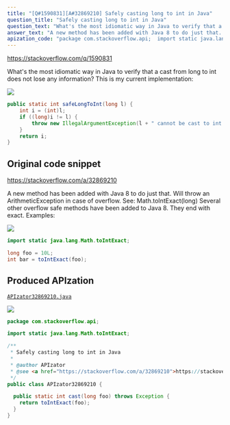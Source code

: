 ```yaml
---
title: "[Q#1590831][A#32869210] Safely casting long to int in Java"
question_title: "Safely casting long to int in Java"
question_text: "What's the most idiomatic way in Java to verify that a cast from long to int does not lose any information? This is my current implementation:"
answer_text: "A new method has been added with Java 8 to do just that. Will throw an ArithmeticException in case of overflow. See: Math.toIntExact(long) Several other overflow safe methods have been added to Java 8. They end with exact. Examples:"
apization_code: "package com.stackoverflow.api;  import static java.lang.Math.toIntExact;  /**  * Safely casting long to int in Java  *  * @author APIzator  * @see <a href=\"https://stackoverflow.com/a/32869210\">https://stackoverflow.com/a/32869210</a>  */ public class APIzator32869210 {    public static int cast(long foo) throws Exception {     return toIntExact(foo);   } }"
---
```


https://stackoverflow.com/q/1590831

What&#x27;s the most idiomatic way in Java to verify that a cast from long to int does not lose any information?
This is my current implementation:


<div class="code-logo"><img src="/stackoverflow.png" /></div>

```java
public static int safeLongToInt(long l) {
    int i = (int)l;
    if ((long)i != l) {
        throw new IllegalArgumentException(l + " cannot be cast to int without changing its value.");
    }
    return i;
}
```


## Original code snippet

https://stackoverflow.com/a/32869210

A new method has been added with Java 8 to do just that.
Will throw an ArithmeticException in case of overflow.
See: Math.toIntExact(long)
Several other overflow safe methods have been added to Java 8. They end with exact.
Examples:

<div class="code-logo"><img src="/stackoverflow.png" /></div>

```java
import static java.lang.Math.toIntExact;

long foo = 10L;
int bar = toIntExact(foo);
```

## Produced APIzation

[`APIzator32869210.java`](https://github.com/pasqualesalza/apization-temp/raw/main/data/search/APIzator32869210.java)

<div class="code-logo"><img src="/apizator.png" /></div>

```java
package com.stackoverflow.api;

import static java.lang.Math.toIntExact;

/**
 * Safely casting long to int in Java
 *
 * @author APIzator
 * @see <a href="https://stackoverflow.com/a/32869210">https://stackoverflow.com/a/32869210</a>
 */
public class APIzator32869210 {

  public static int cast(long foo) throws Exception {
    return toIntExact(foo);
  }
}

```